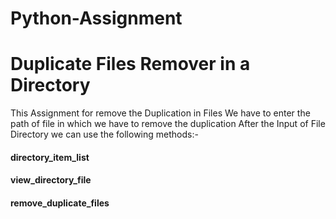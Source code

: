 # Python-Assignment

# Duplicate Files Remover in a Directory

This Assignment for remove the Duplication in Files
We have to enter the path of file in which we have to remove the duplication
After the Input of File Directory we can use the following methods:-

  #### directory_item_list
  #### view_directory_file
  #### remove_duplicate_files
  
 
